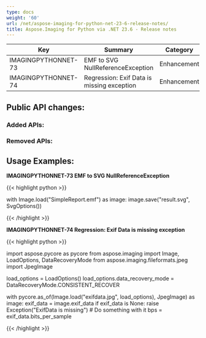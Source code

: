 ```yaml
---
type: docs
weight: '60'
url: /net/aspose-imaging-for-python-net-23-6-release-notes/
title: Aspose.Imaging for Python via .NET 23.6 - Release notes
---
```



| **Key**             | **Summary**                                                                                                                                                    |   **Category**   |
|---------------------|----------------------------------------------------------------------------------------------------------------------------------------------------------------|------------------|
| IMAGINGPYTHONNET-73 | EMF to SVG NullReferenceException                                                                                                                              | Enhancement      |
| IMAGINGPYTHONNET-74 | Regression: Exif Data is missing exception                                                                                                                     | Enhancement      |

## Public API changes:

### Added APIs:

### Removed APIs:

## Usage Examples:

**IMAGINGPYTHONNET-73 EMF to SVG NullReferenceException**

{{< highlight python >}}

with Image.load("SimpleReport.emf") as image:
    image.save("result.svg", SvgOptions())

{{< /highlight >}}

**IMAGINGPYTHONNET-74 Regression: Exif Data is missing exception**

{{< highlight python >}}

import aspose.pycore as pycore
from aspose.imaging import Image, LoadOptions, DataRecoveryMode
from aspose.imaging.fileformats.jpeg import JpegImage

load_options = LoadOptions()
load_options.data_recovery_mode = DataRecoveryMode.CONSISTENT_RECOVER

with pycore.as_of(Image.load("exifdata.jpg", load_options), JpegImage) as image:
    exif_data = image.exif_data
    if exif_data is None:
        raise Exception("ExifData is missing")
    # Do something with it
    bps = exif_data.bits_per_sample

{{< /highlight >}}

